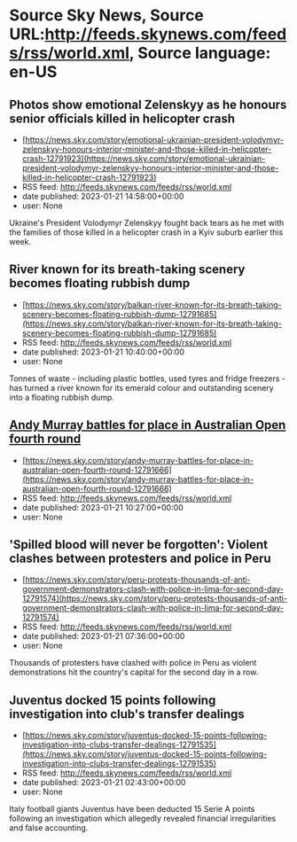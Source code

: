 # Source Sky News, Source URL:http://feeds.skynews.com/feeds/rss/world.xml, Source language: en-US

## Photos show emotional Zelenskyy as he honours senior officials killed in helicopter crash
 - [https://news.sky.com/story/emotional-ukrainian-president-volodymyr-zelenskyy-honours-interior-minister-and-those-killed-in-helicopter-crash-12791923](https://news.sky.com/story/emotional-ukrainian-president-volodymyr-zelenskyy-honours-interior-minister-and-those-killed-in-helicopter-crash-12791923)
 - RSS feed: http://feeds.skynews.com/feeds/rss/world.xml
 - date published: 2023-01-21 14:58:00+00:00
 - user: None

Ukraine's President Volodymyr Zelenskyy fought back tears as he met with the families of those killed in a helicopter crash in a Kyiv suburb earlier this week.

## River known for its breath-taking scenery becomes floating rubbish dump
 - [https://news.sky.com/story/balkan-river-known-for-its-breath-taking-scenery-becomes-floating-rubbish-dump-12791685](https://news.sky.com/story/balkan-river-known-for-its-breath-taking-scenery-becomes-floating-rubbish-dump-12791685)
 - RSS feed: http://feeds.skynews.com/feeds/rss/world.xml
 - date published: 2023-01-21 10:40:00+00:00
 - user: None

Tonnes of waste - including plastic bottles, used tyres and fridge freezers - has turned a river known for its emerald colour and outstanding scenery into a floating rubbish dump.

## <a href="https://www.skysports.com/tennis/live-blog/28224/12785855/australian-open-novak-djokovc-andy-murray-iga-swiatek-coco-gauff-and-cameron-norrie-in-melbourne">Andy Murray battles for place in Australian Open fourth round</a>
 - [https://news.sky.com/story/andy-murray-battles-for-place-in-australian-open-fourth-round-12791666](https://news.sky.com/story/andy-murray-battles-for-place-in-australian-open-fourth-round-12791666)
 - RSS feed: http://feeds.skynews.com/feeds/rss/world.xml
 - date published: 2023-01-21 10:27:00+00:00
 - user: None



## 'Spilled blood will never be forgotten': Violent clashes between protesters and police in Peru
 - [https://news.sky.com/story/peru-protests-thousands-of-anti-government-demonstrators-clash-with-police-in-lima-for-second-day-12791574](https://news.sky.com/story/peru-protests-thousands-of-anti-government-demonstrators-clash-with-police-in-lima-for-second-day-12791574)
 - RSS feed: http://feeds.skynews.com/feeds/rss/world.xml
 - date published: 2023-01-21 07:36:00+00:00
 - user: None

Thousands of protesters have clashed with police in Peru as violent demonstrations hit the country's capital for the second day in a row.

## Juventus docked 15 points following investigation into club's transfer dealings
 - [https://news.sky.com/story/juventus-docked-15-points-following-investigation-into-clubs-transfer-dealings-12791535](https://news.sky.com/story/juventus-docked-15-points-following-investigation-into-clubs-transfer-dealings-12791535)
 - RSS feed: http://feeds.skynews.com/feeds/rss/world.xml
 - date published: 2023-01-21 02:43:00+00:00
 - user: None

Italy football giants Juventus have been deducted 15 Serie A points following an investigation which allegedly revealed financial irregularities and false accounting.
